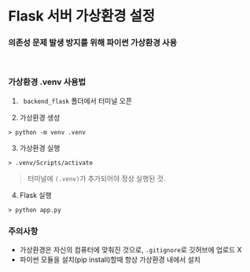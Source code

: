# Flask 서버 가상환경 설정

### 의존성 문제 발생 방지를 위해 파이썬 가상환경 사용


<br>

### 가상환경 .venv 사용법

1. ` backend_flask` 폴더에서 터미널 오픈

2. 가상환경 생성
```
> python -m venv .venv
```

3. 가상환경 실행
```
> .venv/Scripts/activate
```
> 터미널에 `(.venv)`가 추가되어야 정상 실행된 것.

4. Flask 실행
```
> python app.py
```

### 주의사항

- 가상환경은 자신의 컴퓨터에 맞춰진 것으로, `.gitignore`로 깃허브에 업로드 X
- 파이썬 모듈을 설치(pip install)할때 항상 가상환경 내에서 설치
